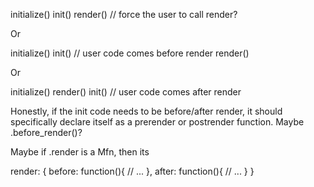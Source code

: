 initialize()
	init()
		render() // force the user to call render?


Or

initialize()
	init()		// user code comes before render
	render()

Or

initialize()
	render()
	init()		// user code comes after render


Honestly, if the init code needs to be before/after render, it should specifically declare itself as a prerender or postrender function.  Maybe .before_render()?

Maybe if .render is a Mfn, then its 

render: {
	before: function(){
		// ...
	},
	after: function(){
		// ...
	}
}